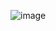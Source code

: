 ![image](https://github.com/Abiji-2020/DSA-Cracker/assets/145255212/d9765bf6-02c5-4dbe-94a0-909016714995)
